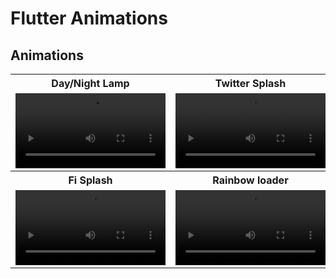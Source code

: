 # Flutter Animations

## Animations

<table style="width:100%">
  <tr>
    <th>Day/Night Lamp</th>
    <th>Twitter Splash</th>
    <th>Circular Square Loader</th> 
  
  </tr>
  <tr>
    <td><video src = "https://github.com/mutualmobile/flutter_animations_example/assets/89836238/726cd43c-c81e-4328-a7a4-35fccc8b9e75" width=240/></td> 
    <td><video src = "https://github.com/mutualmobile/flutter_animations_example/assets/89836238/0da3e05d-875d-411b-acbc-95529a8c4ce8" width=240/></td>
    <td><video src = "https://github.com/mutualmobile/flutter_animations_example/assets/89836238/a21f1ba8-fca5-4a73-9738-7b2f285dbd39" width=240/></td> 
  </tr>
  <tr>
    <th>Fi Splash</th>
    <th>Rainbow loader</th>
    <th>Animated Container Demo</th>
  </tr>
  <tr>
    <td><video src = "https://github.com/mutualmobile/flutter_animations_example/assets/89836238/0a2f845b-17b8-4360-ab0b-580238d2cfeb" width=240/></td>
    <td><video src = "https://github.com/mutualmobile/flutter_animations_example/assets/89836238/60c203f0-0fc1-4678-86f1-f8363915da1f" width=240/></td>
    <td><video src = "https://github.com/mutualmobile/flutter_animations_example/assets/89836238/74965727-03db-4d2d-9a32-09404bdfbf9b" width=240/></td>
  </tr>
</table>
